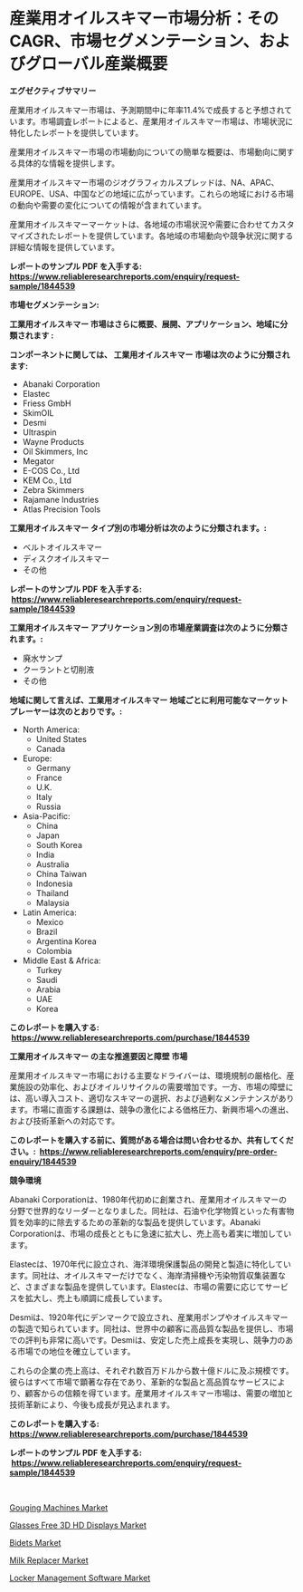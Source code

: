 <p><h1>産業用オイルスキマー市場分析：そのCAGR、市場セグメンテーション、およびグローバル産業概要</h1></p><p><strong>エグゼクティブサマリー</strong></p>
<p><p>産業用オイルスキマー市場は、予測期間中に年率11.4%で成長すると予想されています。市場調査レポートによると、産業用オイルスキマー市場は、市場状況に特化したレポートを提供しています。</p><p>産業用オイルスキマー市場の市場動向についての簡単な概要は、市場動向に関する具体的な情報を提供します。</p><p>産業用オイルスキマー市場のジオグラフィカルスプレッドは、NA、APAC、EUROPE、USA、中国などの地域に広がっています。これらの地域における市場の動向や需要の変化についての情報が含まれています。</p><p>産業用オイルスキマーマーケットは、各地域の市場状況や需要に合わせてカスタマイズされたレポートを提供しています。各地域の市場動向や競争状況に関する詳細な情報を提供しています。</p></p>
<p><strong>レポートのサンプル PDF を入手する: <a href="https://www.reliableresearchreports.com/enquiry/request-sample/1844539">https://www.reliableresearchreports.com/enquiry/request-sample/1844539</a></strong></p>
<p><strong>市場セグメンテーション:</strong></p>
<p><strong> 工業用オイルスキマー 市場はさらに概要、展開、アプリケーション、地域に分類されます :</strong></p>
<p><strong>コンポーネントに関しては、 工業用オイルスキマー 市場は次のように分類されます: &nbsp;</strong></p>
<p><ul><li>Abanaki Corporation</li><li>Elastec</li><li>Friess GmbH</li><li>SkimOIL</li><li>Desmi</li><li>Ultraspin</li><li>Wayne Products</li><li>Oil Skimmers, Inc</li><li>Megator</li><li>E-COS Co., Ltd</li><li>KEM Co., Ltd</li><li>Zebra Skimmers</li><li>Rajamane Industries</li><li>Atlas Precision Tools</li></ul></p>
<p><strong> 工業用オイルスキマー タイプ別の市場分析は次のように分類されます。:</strong></p>
<p><ul><li>ベルトオイルスキマー</li><li>ディスクオイルスキマー</li><li>その他</li></ul></p>
<p><strong>レポートのサンプル PDF を入手する: &nbsp;<a href="https://www.reliableresearchreports.com/enquiry/request-sample/1844539">https://www.reliableresearchreports.com/enquiry/request-sample/1844539</a></strong></p>
<p><strong> 工業用オイルスキマー アプリケーション別の市場産業調査は次のように分類されます。:</strong></p>
<p><ul><li>廃水サンプ</li><li>クーラントと切削液</li><li>その他</li></ul></p>
<p><strong>地域に関して言えば、工業用オイルスキマー 地域ごとに利用可能なマーケットプレーヤーは次のとおりです。:</strong></p>
<p><ul>
    <li>
        North America:
        <ul>
            <li>United States</li>
            <li>Canada</li>
        </ul>
    </li>
    <li>
        Europe:
        <ul>
            <li>Germany</li>
            <li>France</li>
            <li>U.K.</li>
            <li>Italy</li>
            <li>Russia</li>
        </ul>
    </li>
    <li>
        Asia-Pacific:
        <ul>
            <li>China</li>
            <li>Japan</li>
            <li>South Korea</li>
            <li>India</li>
            <li>Australia</li>
            <li>China Taiwan</li>
            <li>Indonesia</li>
            <li>Thailand</li>
            <li>Malaysia</li>
        </ul>
    </li>
    <li>
        Latin America:
        <ul>
            <li>Mexico</li>
            <li>Brazil</li>
            <li>Argentina Korea</li>
            <li>Colombia</li>
        </ul>
    </li>
    <li>
        Middle East & Africa:
        <ul>
            <li>Turkey</li>
            <li>Saudi</li>
            <li>Arabia</li>
            <li>UAE</li>
            <li>Korea</li>
        </ul>
    </li>
    </ul></p>
<p><strong>このレポートを購入する: &nbsp;<a href="https://www.reliableresearchreports.com/purchase/1844539">https://www.reliableresearchreports.com/purchase/1844539</a></strong></p>
<p><strong>工業用オイルスキマー の主な推進要因と障壁 市場</strong></p>
<p><p>産業用オイルスキマー市場における主要なドライバーは、環境規制の厳格化、産業施設の効率化、およびオイルリサイクルの需要増加です。一方、市場の障壁には、高い導入コスト、適切なスキマーの選択、および過剰なメンテナンスがあります。市場に直面する課題は、競争の激化による価格圧力、新興市場への進出、および技術革新への対応です。</p></p>
<p><strong>このレポートを購入する前に、質問がある場合は問い合わせるか、共有してください。:&nbsp; <a href="https://www.reliableresearchreports.com/enquiry/pre-order-enquiry/1844539">https://www.reliableresearchreports.com/enquiry/pre-order-enquiry/1844539</a></strong></p>
<p><strong>競争環境</strong></p>
<p><p>Abanaki Corporationは、1980年代初めに創業され、産業用オイルスキマーの分野で世界的なリーダーとなりました。同社は、石油や化学物質といった有害物質を効率的に除去するための革新的な製品を提供しています。Abanaki Corporationは、市場の成長とともに急速に拡大し、売上高も着実に増加しています。</p><p>Elastecは、1970年代に設立され、海洋環境保護製品の開発と製造に特化しています。同社は、オイルスキマーだけでなく、海岸清掃機や汚染物質収集装置など、さまざまな製品を提供しています。Elastecは、市場の需要に応じてサービスを拡大し、売上も順調に成長しています。</p><p>Desmiは、1920年代にデンマークで設立され、産業用ポンプやオイルスキマーの製造で知られています。同社は、世界中の顧客に高品質な製品を提供し、市場での評判も非常に高いです。Desmiは、安定した売上成長を実現し、競争力のある市場での地位を確立しています。</p><p>これらの企業の売上高は、それぞれ数百万ドルから数十億ドルに及ぶ規模です。彼らはすべて市場で顕著な存在であり、革新的な製品と高品質なサービスにより、顧客からの信頼を得ています。産業用オイルスキマー市場は、需要の増加と技術革新により、今後も成長が見込まれます。</p></p>
<p><strong>このレポートを購入する: &nbsp; <a href="https://www.reliableresearchreports.com/purchase/1844539">https://www.reliableresearchreports.com/purchase/1844539</a></strong></p>
<p><strong>レポートのサンプル PDF を入手する: &nbsp;<a href="https://www.reliableresearchreports.com/enquiry/request-sample/1844539">https://www.reliableresearchreports.com/enquiry/request-sample/1844539</a></strong><strong></strong></p>
<p>&nbsp;</p>
<p><p><a href="https://gratis-rainforest-2ca.notion.site/Gouging-Machines-Market-Offer-Valuable-Insights-into-Market-Size-Market-Share-Market-Trends-and-P-ec850def520b45c8bb9cae5f1be56e43">Gouging Machines Market</a></p><p><a href="https://github.com/Sarissaschmalingtr6fz2739/Market-Research-Report-List-1/blob/main/glasses-free-3d-hd-displays-market.md">Glasses Free 3D HD Displays Market</a></p><p><a href="https://view.publitas.com/reportprime-1/bidets-market-size-growth-and-forecast-from-2024-2031/">Bidets Market</a></p><p><a href="https://view.publitas.com/reportprime-1/milk-replacer-market-dynamics-2024-2031-also-about-its-market-trends-projections-and-opportunities/">Milk Replacer Market</a></p><p><a href="https://crocus-run-b5a.notion.site/Locker-Management-Software-Market-Size-Growth-Outlook-from-2024-to-2031-projecting-at-Market-s-Tre-32e18f35a6fc442ba27ac48c3fa7aca0">Locker Management Software Market</a></p></p>